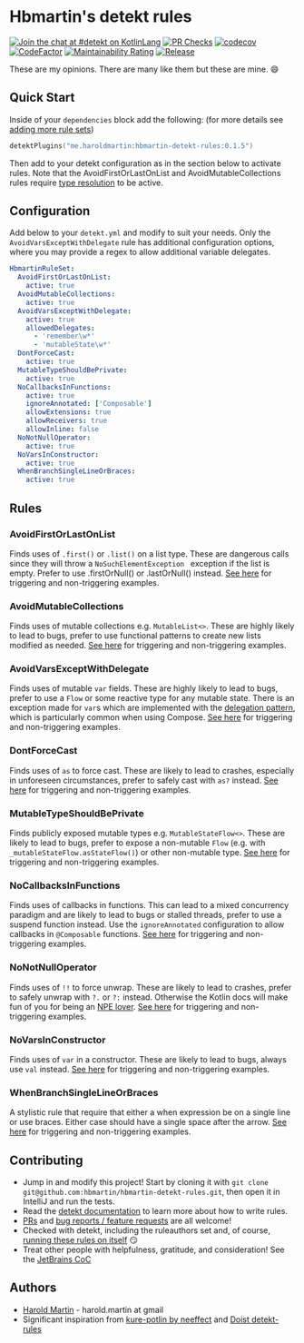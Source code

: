 # Hbmartin's detekt rules

[![Join the chat at #detekt on KotlinLang](https://img.shields.io/badge/%23detekt-slack-red.svg?logo=slack)](https://kotlinlang.slack.com/archives/C88E12QH4)
[![PR Checks](https://github.com/hbmartin/hbmartin-detekt-rules/actions/workflows/pre-merge.yml/badge.svg)](https://github.com/hbmartin/hbmartin-detekt-rules/actions/workflows/pre-merge.yml)
[![codecov](https://codecov.io/github/hbmartin/hbmartin-detekt-rules/branch/main/graph/badge.svg?token=5CIMCMO3K3)](https://codecov.io/github/hbmartin/hbmartin-detekt-rules)
[![CodeFactor](https://www.codefactor.io/repository/github/hbmartin/hbmartin-detekt-rules/badge)](https://www.codefactor.io/repository/github/hbmartin/hbmartin-detekt-rules)
[![Maintainability Rating](https://sonarcloud.io/api/project_badges/measure?project=hbmartin_hbmartin-detekt-rules&metric=sqale_rating)](https://sonarcloud.io/dashboard?id=hbmartin_intellij-build-webhook-notifier)
[![Release](https://jitpack.io/v/hbmartin/hbmartin-detekt-rules.svg)](https://jitpack.io/#hbmartin/hbmartin-detekt-rules)


These are my opinions. There are many like them but these are mine. 😄

## Quick Start

Inside of your `dependencies` block add the following: (for more details see [adding more rule sets](https://github.com/detekt/detekt#adding-more-rule-sets))
```kotlin 
detektPlugins("me.haroldmartin:hbmartin-detekt-rules:0.1.5")
```

Then add to your detekt configuration as in the section below to activate rules. Note that the AvoidFirstOrLastOnList and AvoidMutableCollections rules require [type resolution](https://detekt.dev/docs/gettingstarted/type-resolution) to be active.

## Configuration

Add below to your `detekt.yml` and modify to suit your needs. Only the `AvoidVarsExceptWithDelegate` rule has additional configuration options, where you may provide a regex to allow additional variable delegates. 

```yaml
HbmartinRuleSet:
  AvoidFirstOrLastOnList:
    active: true
  AvoidMutableCollections:
    active: true
  AvoidVarsExceptWithDelegate:
    active: true
    allowedDelegates:
      - 'remember\w*'
      - 'mutableState\w*'
  DontForceCast:
    active: true
  MutableTypeShouldBePrivate:
    active: true
  NoCallbacksInFunctions:
    active: true
    ignoreAnnotated: ['Composable']
    allowExtensions: true
    allowReceivers: true
    allowInline: false
  NoNotNullOperator:
    active: true
  NoVarsInConstructor:
    active: true
  WhenBranchSingleLineOrBraces:
    active: true
```

## Rules

### AvoidFirstOrLastOnList

Finds uses of `.first()` or `.list()` on a list type. These are dangerous calls since they will throw a `NoSuchElementException ` exception  if the list is empty. Prefer to use .firstOrNull() or .lastOrNull() instead. [See here](https://github.com/hbmartin/hbmartin-detekt-rules/blob/main/src/test/kotlin/me/haroldmartin/detektrules/AvoidFirstOrLastOnListTest.kt) for triggering and non-triggering examples. 

### AvoidMutableCollections

Finds uses of mutable collections e.g. `MutableList<>`. These are highly likely to lead to bugs, prefer to use functional patterns to create new lists modified as needed. [See here](https://github.com/hbmartin/hbmartin-detekt-rules/blob/main/src/test/kotlin/me/haroldmartin/detektrules/AvoidMutableCollectionsTest.kt) for triggering and non-triggering examples.

### AvoidVarsExceptWithDelegate

Finds uses of mutable `var` fields. These are highly likely to lead to bugs, prefer to use a `Flow` or some reactive type for any mutable state. There is an exception made for `var`s which are implemented with the [delegation pattern](https://kotlinlang.org/docs/delegation.html), which is particularly common when using Compose. [See here](https://github.com/hbmartin/hbmartin-detekt-rules/blob/main/src/test/kotlin/me/haroldmartin/detektrules/AvoidVarsExceptWithDelegateTest.kt) for triggering and non-triggering examples.

### DontForceCast

Finds uses of `as` to force cast. These are likely to lead to crashes, especially in unforeseen circumstances, prefer to safely cast with `as?` instead. [See here](https://github.com/hbmartin/hbmartin-detekt-rules/blob/main/src/test/kotlin/me/haroldmartin/detektrules/DontForceCastTest.kt) for triggering and non-triggering examples.

### MutableTypeShouldBePrivate

Finds publicly exposed mutable types e.g. `MutableStateFlow<>`. These are likely to lead to bugs, prefer to expose a non-mutable `Flow` (e.g. with `_mutableStateFlow.asStateFlow()`) or other non-mutable type. [See here](https://github.com/hbmartin/hbmartin-detekt-rules/blob/main/src/test/kotlin/me/haroldmartin/detektrules/MutableTypeShouldBePrivateTest.kt) for triggering and non-triggering examples.

### NoCallbacksInFunctions
Finds uses of callbacks in functions. This can lead to a mixed concurrency paradigm and are likely to lead to bugs or stalled threads, prefer to use a suspend function instead. Use the `ignoreAnnotated` configuration to allow callbacks in `@Composable` functions. [See here](https://github.com/hbmartin/hbmartin-detekt-rules/blob/main/src/test/kotlin/me/haroldmartin/detektrules/NoCallbacksInFunctionsTest.kt) for triggering and non-triggering examples.

### NoNotNullOperator

Finds uses of `!!` to force unwrap. These are likely to lead to crashes, prefer to safely unwrap with `?.` or `?:` instead. Otherwise the Kotlin docs will make fun of you for being an [NPE lover](https://kotlinlang.org/docs/null-safety.html#the-operator). [See here](https://github.com/hbmartin/hbmartin-detekt-rules/blob/main/src/test/kotlin/me/haroldmartin/detektrules/NoNotNullOperatorTest.kt) for triggering and non-triggering examples.

### NoVarsInConstructor

Finds uses of `var` in a constructor. These are likely to lead to bugs, always use `val` instead. [See here](https://github.com/hbmartin/hbmartin-detekt-rules/blob/main/src/test/kotlin/me/haroldmartin/detektrules/NoVarsInConstructorTest.kt) for triggering and non-triggering examples.

### WhenBranchSingleLineOrBraces

A stylistic rule that require that either a when expression be on a single line or use braces. Either case should have a single space after the arrow. [See here](https://github.com/hbmartin/hbmartin-detekt-rules/blob/main/src/test/kotlin/me/haroldmartin/detektrules/WhenBranchSingleLineOrBracesTest.kt) for triggering and non-triggering examples.

## Contributing

* Jump in and modify this project! Start by cloning it with `git clone git@github.com:hbmartin/hbmartin-detekt-rules.git`, then open it in IntelliJ and run the tests.
* Read the [detekt documentation](https://detekt.dev/docs/introduction/extensions/) to learn more about how to write rules.
* [PRs](https://github.com/hbmartin/hbmartin-detekt-rules/pulls) and [bug reports / feature requests](https://github.com/hbmartin/hbmartin-detekt-rules/issues) are all welcome!
* Checked with detekt, including the ruleauthors set and, of course, [running these rules on itself](https://github.com/hbmartin/hbmartin-detekt-rules/blob/main/build.gradle.kts#L20) 😏
* Treat other people with helpfulness, gratitude, and consideration! See the [JetBrains CoC](https://confluence.jetbrains.com/display/ALL/JetBrains+Open+Source+and+Community+Code+of+Conduct)

## Authors

* [Harold Martin](https://www.linkedin.com/in/harold-martin-98526971/) - harold.martin at gmail
* Significant inspiration from [kure-potlin by neeffect](https://github.com/neeffect/kure-potlin) and [Doist detekt-rules](https://github.com/Doist/detekt-rules)

